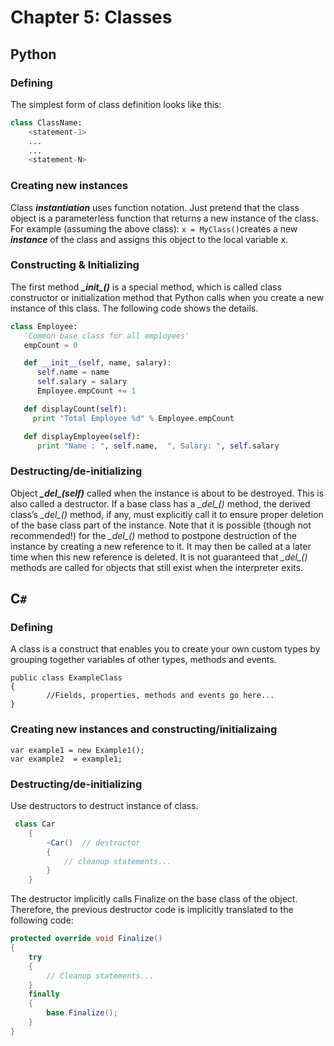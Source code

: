 # Chapter 5: Classes

## Python

### Defining

The simplest form of class definition looks like this:

```python
class ClassName:
    <statement-1>
    ...
    ...
    <statement-N>
```

### Creating new instances

Class ***instantiation*** uses function notation. Just pretend that the class object is a parameterless function that returns a new instance of the class. For example (assuming the above class): `x = MyClass()`creates a new ***instance*** of the class and assigns this object to the local variable x.

### Constructing & Initializing

The first method ***\__init\__()*** is a special method, which is called class constructor or initialization method that Python calls when you create a new instance of this class. The following code shows the details.
```python
class Employee:
   'Common base class for all employees'
   empCount = 0

   def __init__(self, name, salary):
      self.name = name
      self.salary = salary
      Employee.empCount += 1

   def displayCount(self):
     print "Total Employee %d" % Employee.empCount

   def displayEmployee(self):
      print "Name : ", self.name,  ", Salary: ", self.salary
```

### Destructing/de-initializing

Object ***\__del\__(self)*** called when the instance is about to be destroyed. This is also called a destructor. If a base class has a *\__del\__()* method, the derived class’s *\__del\__()* method, if any, must explicitly call it to ensure proper deletion of the base class part of the instance. Note that it is possible (though not recommended!) for the *\__del\__()* method to postpone destruction of the instance by creating a new reference to it. It may then be called at a later time when this new reference is deleted. It is not guaranteed that *\__del\__()* methods are called for objects that still exist when the interpreter exits.

## C`#`

### Defining

A class is a construct that enables you to create your own custom types by grouping together variables of other types, methods and events.

```
public class ExampleClass
{
        //Fields, properties, methods and events go here...
}
```
### Creating new instances and constructing/initializaing

```
var example1 = new Example1();
var example2  = example1;
```

### Destructing/de-initializing

Use destructors to destruct instance of class.

```csharp
 class Car
    {
        ~Car()  // destructor
        {
            // cleanup statements...
        }
    }
```

The destructor implicitly calls Finalize on the base class of the object. Therefore, the previous destructor code is implicitly translated to the following code:

```csharp
protected override void Finalize()  
{  
    try  
    {  
        // Cleanup statements...  
    }  
    finally  
    {  
        base.Finalize();  
    }  
}  
```



